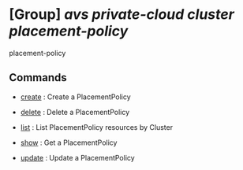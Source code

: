 # [Group] _avs private-cloud cluster placement-policy_

placement-policy

## Commands

- [create](/Commands/avs/private-cloud/cluster/placement-policy/_create.md)
: Create a PlacementPolicy

- [delete](/Commands/avs/private-cloud/cluster/placement-policy/_delete.md)
: Delete a PlacementPolicy

- [list](/Commands/avs/private-cloud/cluster/placement-policy/_list.md)
: List PlacementPolicy resources by Cluster

- [show](/Commands/avs/private-cloud/cluster/placement-policy/_show.md)
: Get a PlacementPolicy

- [update](/Commands/avs/private-cloud/cluster/placement-policy/_update.md)
: Update a PlacementPolicy
